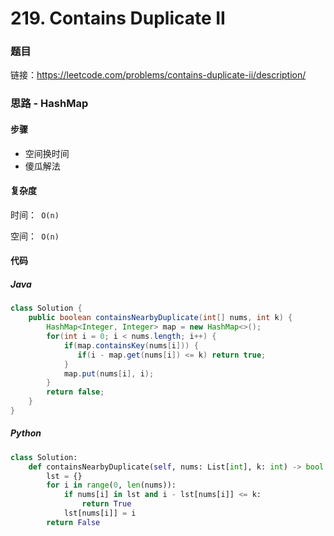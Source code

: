 

# 219. Contains Duplicate II

### 题目

链接：https://leetcode.com/problems/contains-duplicate-ii/description/



### 思路 - HashMap

#### 步骤

- 空间换时间
- 傻瓜解法



#### 复杂度

时间：` O(n)`

空间：` O(n)`



#### 代码

##### Java

```java
class Solution {
    public boolean containsNearbyDuplicate(int[] nums, int k) {
        HashMap<Integer, Integer> map = new HashMap<>();
        for(int i = 0; i < nums.length; i++) {
            if(map.containsKey(nums[i])) {
               if(i - map.get(nums[i]) <= k) return true;
            }
            map.put(nums[i], i);
        }
        return false;
    }
}
```



##### Python

```python
class Solution:
    def containsNearbyDuplicate(self, nums: List[int], k: int) -> bool:
        lst = {}
        for i in range(0, len(nums)):
            if nums[i] in lst and i - lst[nums[i]] <= k:
                return True
            lst[nums[i]] = i
        return False
```


